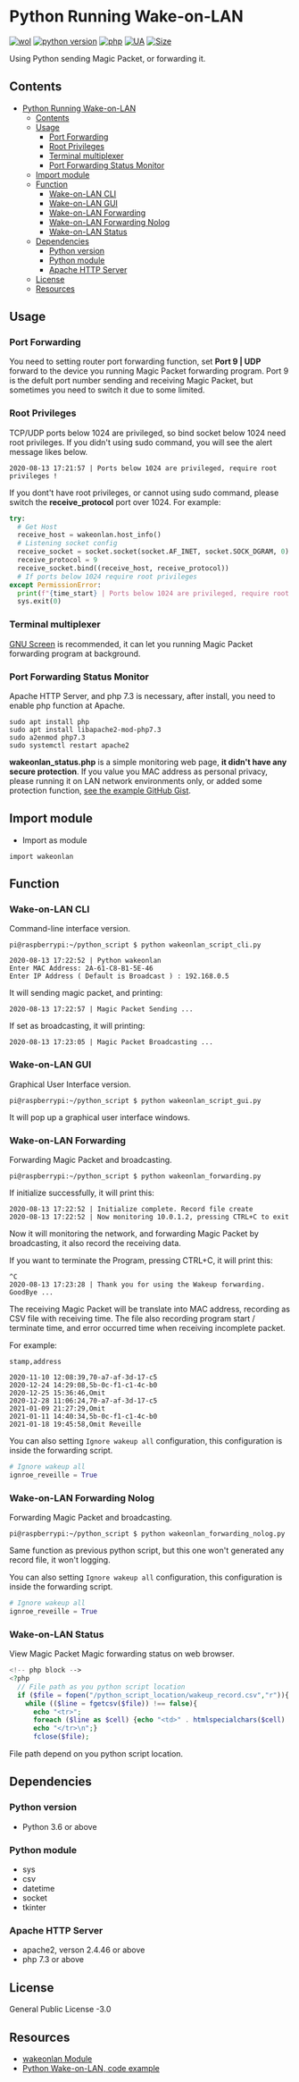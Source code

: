 # Python Running Wake-on-LAN
[![wol](https://github.takahashi65.info/lib_badge/wake-on-lan.svg)](https://pypi.org/project/wakeonlan/) 
[![python version](https://github.takahashi65.info/lib_badge/python-3.6.svg)](https://www.python.org/) 
[![php](https://github.takahashi65.info/lib_badge/php-7.3.0.svg)](https://www.php.net/) 
[![UA](https://github.takahashi65.info/lib_badge/active_maintenance.svg)](https://github.com/Suzhou65/Python-Wake-on-LAN)
[![Size](https://github-size-badge.herokuapp.com/Suzhou65/Python-Wake-on-LAN.svg)](https://github.com/axetroy/github-size-badge)

Using Python sending Magic Packet, or forwarding it.

## Contents
- [Python Running Wake-on-LAN](#python-running-wake-on-lan)
  * [Contents](#contents)
  * [Usage](#usage)
    + [Port Forwarding](#port-forwarding)
    + [Root Privileges](#root-privileges)
    + [Terminal multiplexer](#terminal-multiplexer)
    + [Port Forwarding Status Monitor](#port-forwarding-status-monitor)
  * [Import module](#import-module)
  * [Function](#function)
    + [Wake-on-LAN CLI](#wake-on-lan-cli)
    + [Wake-on-LAN GUI](#wake-on-lan-gui)
    + [Wake-on-LAN Forwarding](#wake-on-lan-forwarding)
    + [Wake-on-LAN Forwarding Nolog](#wake-on-lan-forwarding-nolog)
    + [Wake-on-LAN Status](#wake-on-lan-status)
  * [Dependencies](#dependencies)
    + [Python version](#python-version)
    + [Python module](#python-module)
    + [Apache HTTP Server](#apache-http-server)
  * [License](#license)
  * [Resources](#resources)

## Usage
### Port Forwarding
You need to setting router port forwarding function, set **Port 9 | UDP** forward to the device you running Magic Packet forwarding program. Port 9 is the defult port number sending and receiving Magic Packet, but sometimes you need to switch it due to some limited.

### Root Privileges
TCP/UDP ports below 1024 are privileged, so bind socket below 1024 need root privileges. If you didn't using sudo command, you will see the alert message likes below.
```text
2020-08-13 17:21:57 | Ports below 1024 are privileged, require root privileges !
```
If you dont't have root privileges, or cannot using sudo command, please switch the **receive_protocol** port over 1024. For example:
```python
try:
  # Get Host
  receive_host = wakeonlan.host_info()
  # Listening socket config
  receive_socket = socket.socket(socket.AF_INET, socket.SOCK_DGRAM, 0)
  receive_protocol = 9
  receive_socket.bind((receive_host, receive_protocol))
  # If ports below 1024 require root privileges
except PermissionError:
  print(f"{time_start} | Ports below 1024 are privileged, require root privileges !")
  sys.exit(0)
```
### Terminal multiplexer
[GNU Screen](https://www.gnu.org/software/screen/) is recommended, it can let you running Magic Packet forwarding program at background.

### Port Forwarding Status Monitor
Apache HTTP Server, and php 7.3 is necessary, after install, you need to enable php function at Apache.
```shell
sudo apt install php
sudo apt install libapache2-mod-php7.3
sudo a2enmod php7.3
sudo systemctl restart apache2
```

**wakeonlan_status.php** is a simple monitoring web page, **it didn't have any secure protection**. If you value you MAC address as personal privacy, please running it on LAN network environments only, or added some protection function, [see the example GitHub Gist](https://gist.github.com/Suzhou65/eed12200e516aac88b83f8ee6ec3dc7a).

## Import module
- Import as module
```
import wakeonlan
```

## Function
### Wake-on-LAN CLI
Command-line interface version.
```shell
pi@raspberrypi:~/python_script $ python wakeonlan_script_cli.py
```
```text
2020-08-13 17:22:52 | Python wakeonlan
Enter MAC Address: 2A-61-C8-B1-5E-46
Enter IP Address ( Default is Broadcast ) : 192.168.0.5
```
It will sending magic packet, and printing:
```text
2020-08-13 17:22:57 | Magic Packet Sending ...
```
If set as broadcasting, it will printing:
```text
2020-08-13 17:23:05 | Magic Packet Broadcasting ...
```

### Wake-on-LAN GUI
Graphical User Interface version.
```shell
pi@raspberrypi:~/python_script $ python wakeonlan_script_gui.py
```
It will pop up a graphical user interface windows.

### Wake-on-LAN Forwarding
Forwarding Magic Packet and broadcasting.
```shell
pi@raspberrypi:~/python_script $ python wakeonlan_forwarding.py
```
If initialize successfully, it will print this:
```text
2020-08-13 17:22:52 | Initialize complete. Record file create
2020-08-13 17:22:52 | Now monitoring 10.0.1.2, pressing CTRL+C to exit
```
Now it will monitoring the network, and forwarding Magic Packet by broadcasting, it also record the receiving data.

If you want to terminate the Program, pressing CTRL+C, it will print this:
```
^C
2020-08-13 17:23:28 | Thank you for using the Wakeup forwarding.
GoodBye ...
```
The receiving Magic Packet will be translate into MAC address, recording as CSV file with receiving time. The file also recording program start / terminate time, and error occurred time when receiving incomplete packet.

For example:
```csv
stamp,address

2020-11-10 12:08:39,70-a7-af-3d-17-c5
2020-12-24 14:29:08,5b-0c-f1-c1-4c-b0
2020-12-25 15:36:46,Omit
2020-12-28 11:06:24,70-a7-af-3d-17-c5
2021-01-09 21:27:29,Omit
2021-01-11 14:40:34,5b-0c-f1-c1-4c-b0
2021-01-18 19:45:58,Omit Reveille
```

You can also setting ```Ignore wakeup all``` configuration, this configuration is inside the forwarding script.
```python
# Ignore wakeup all
ignroe_reveille = True
```

### Wake-on-LAN Forwarding Nolog
Forwarding Magic Packet and broadcasting.
```shell
pi@raspberrypi:~/python_script $ python wakeonlan_forwarding_nolog.py
```
Same function as previous python script, but this one won't generated any record file, it won't logging.

You can also setting ```Ignore wakeup all``` configuration, this configuration is inside the forwarding script.
```python
# Ignore wakeup all
ignroe_reveille = True
```


### Wake-on-LAN Status
View Magic Packet Magic forwarding status on web browser.
```php
<!-- php block -->
<?php
  // File path as you python script location
  if ($file = fopen("/python_script_location/wakeup_record.csv","r")){
    while (($line = fgetcsv($file)) !== false){
      echo "<tr>";
      foreach ($line as $cell) {echo "<td>" . htmlspecialchars($cell) . "</td>";}
      echo "</tr>\n";}
      fclose($file);
```
File path depend on you python script location.

## Dependencies
### Python version
- Python 3.6 or above

### Python module
- sys
- csv
- datetime
- socket
- tkinter

### Apache HTTP Server
- apache2, verson 2.4.46 or above
- php 7.3 or above

## License
General Public License -3.0

## Resources
- [wakeonlan Module](https://pypi.org/project/wakeonlan/)
- [Python Wake-on-LAN, code example](https://github.com/remcohaszing/pywakeonlan)
